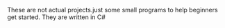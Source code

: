 These are not actual projects.just some small programs to help beginners get started.
They are written in C#
